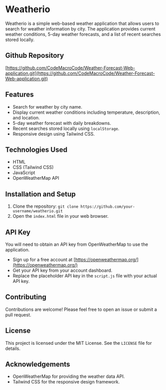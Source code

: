 # Weatherio

Weatherio is a simple web-based weather application that allows users to search for weather information by city. The application provides current weather conditions, 5-day weather forecasts, and a list of recent searches stored locally.

## Github Repository

[https://github.com/CodeMacroCode/Weather-Forecast-Web-application.git](https://github.com/CodeMacroCode/Weather-Forecast-Web-application.git)

## Features

- Search for weather by city name.
- Display current weather conditions including temperature, description, and location.
- 5-day weather forecast with daily breakdowns.
- Recent searches stored locally using `localStorage`.
- Responsive design using Tailwind CSS.

## Technologies Used

- HTML
- CSS (Tailwind CSS)
- JavaScript
- OpenWeatherMap API

## Installation and Setup

1. Clone the repository: `git clone https://github.com/your-username/weatherio.git`
2. Open the `index.html` file in your web browser.

## API Key

You will need to obtain an API key from OpenWeatherMap to use the application.

- Sign up for a free account at [https://openweathermap.org/](https://openweathermap.org/)
- Get your API key from your account dashboard.
- Replace the placeholder API key in the `script.js` file with your actual API key.

## Contributing

Contributions are welcome! Please feel free to open an issue or submit a pull request.

## License

This project is licensed under the MIT License. See the `LICENSE` file for details.

## Acknowledgements

- OpenWeatherMap for providing the weather data API.
- Tailwind CSS for the responsive design framework.
